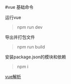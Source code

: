 #vue 基础命令

运行vue

> npm run dev

导出并打包文件

>npm run build

安装package.json的模块和依赖

> npm i


[vue解析](https://segmentfault.com/a/1190000011153487#articleHeader1)
